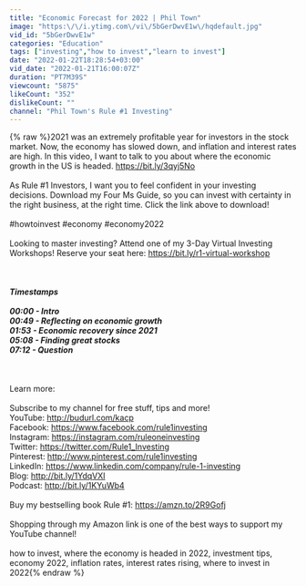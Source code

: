 ```yaml
---
title: "Economic Forecast for 2022 | Phil Town"
image: "https:\/\/i.ytimg.com\/vi\/5bGerDwvE1w\/hqdefault.jpg"
vid_id: "5bGerDwvE1w"
categories: "Education"
tags: ["investing","how to invest","learn to invest"]
date: "2022-01-22T18:28:54+03:00"
vid_date: "2022-01-21T16:00:07Z"
duration: "PT7M39S"
viewcount: "5875"
likeCount: "352"
dislikeCount: ""
channel: "Phil Town's Rule #1 Investing"
---
```

{% raw %}2021 was an extremely profitable year for investors in the stock market. Now, the economy has slowed down, and inflation and interest rates are high. In this video, I want to talk to you about where the economic growth in the US is headed. <a rel="nofollow" target="blank" href="https://bit.ly/3qyj5No">https://bit.ly/3qyj5No</a><br /><br />As Rule #1 Investors, I want you to feel confident in your investing decisions. Download my Four Ms Guide, so you can invest with certainty in the right business, at the right time. Click the link above to download! <br /><br />#howtoinvest #economy #economy2022<br /><br />Looking to master investing? Attend one of my 3-Day Virtual Investing Workshops! Reserve your seat here: <a rel="nofollow" target="blank" href="https://bit.ly/r1-virtual-workshop">https://bit.ly/r1-virtual-workshop</a><br /><br />_____________<br /><br />Timestamps<br /><br />00:00 - Intro<br />00:49 - Reflecting on economic growth<br />01:53 - Economic recovery since 2021<br />05:08 - Finding great stocks<br />07:12 - Question<br /><br />_____________<br /><br />Learn more: <br /><br />Subscribe to my channel for free stuff, tips and more!<br />YouTube: <a rel="nofollow" target="blank" href="http://budurl.com/kacp">http://budurl.com/kacp</a><br />Facebook: <a rel="nofollow" target="blank" href="https://www.facebook.com/rule1investing">https://www.facebook.com/rule1investing</a><br />Instagram: <a rel="nofollow" target="blank" href="https://instagram.com/ruleoneinvesting">https://instagram.com/ruleoneinvesting</a><br />Twitter: <a rel="nofollow" target="blank" href="https://twitter.com/Rule1_Investing">https://twitter.com/Rule1_Investing</a><br />Pinterest: <a rel="nofollow" target="blank" href="http://www.pinterest.com/rule1investing">http://www.pinterest.com/rule1investing</a><br />LinkedIn: <a rel="nofollow" target="blank" href="https://www.linkedin.com/company/rule-1-investing">https://www.linkedin.com/company/rule-1-investing</a><br />Blog: <a rel="nofollow" target="blank" href="http://bit.ly/1YdqVXI">http://bit.ly/1YdqVXI</a><br />Podcast: <a rel="nofollow" target="blank" href="http://bit.ly/1KYuWb4">http://bit.ly/1KYuWb4</a><br /><br />Buy my bestselling book Rule #1: <a rel="nofollow" target="blank" href="https://amzn.to/2R9Gofj">https://amzn.to/2R9Gofj</a><br /><br />Shopping through my Amazon link is one of the best ways to support my YouTube channel!<br /><br />how to invest, where the economy is headed in 2022, investment tips, economy 2022, inflation rates, interest rates rising, where to invest in 2022{% endraw %}
